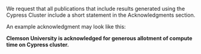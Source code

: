 
We request that all publications that include results generated using the Cypress
Cluster include a short statement in the Acknowledgments section.

An example acknowledgment may look like this:

**Clemson University is acknowledged for generous allotment of compute time on Cypress cluster.**
